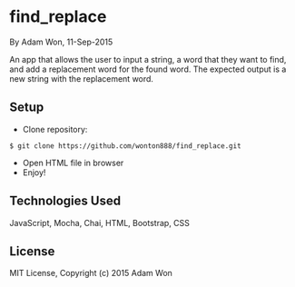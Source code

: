 find_replace
==========

By Adam Won, 11-Sep-2015

An app that allows the user to input a string, a word that they want to find, and add a replacement word for the found word.  The expected output is a new string with the replacement word.

Setup
----------
* Clone repository:
```console
$ git clone https://github.com/wonton888/find_replace.git
```
* Open HTML file in browser
* Enjoy!

Technologies Used
----------
JavaScript, Mocha, Chai, HTML, Bootstrap, CSS

License
----------
MIT License, Copyright (c) 2015 Adam Won
